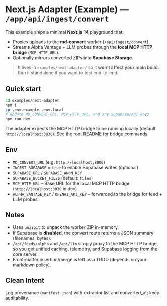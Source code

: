# Next.js Adapter (Example) — `/app/api/ingest/convert`

This example ships a minimal **Next.js 14** playground that:

- Proxies uploads to the **md-convert** worker (`/api/ingest/convert`).
- Streams Alpha Vantage + LLM probes through the **local MCP HTTP bridge** (`MCP_HTTP_URL`).
- Optionally mirrors converted ZIPs into **Supabase Storage**.

> It lives in `examples/next-adapter/` so it **won’t affect your main build**. Run it standalone if you want to test end-to-end.

## Quick start

```bash
cd examples/next-adapter
npm i
cp .env.example .env.local
# update MD_CONVERT_URL, MCP_HTTP_URL, and any Supabase/API keys
npm run dev
```

The adapter expects the MCP HTTP bridge to be running locally (default `http://localhost:3030`). See the root README for bridge commands.

## Env
- `MD_CONVERT_URL` (e.g. `http://localhost:8000`)
- `INGEST_SUPABASE` = `true` to enable Supabase writes (optional)
- `SUPABASE_URL` / `SUPABASE_ANON_KEY`
- `SUPABASE_BUCKET_FILES` (default: `files`)
- `MCP_HTTP_URL` – Base URL for the local MCP HTTP bridge (`http://localhost:3030` in dev)
- `ALPHA_VANTAGE_KEY` / `OPENAI_API_KEY` – forwarded to the bridge for feed + LLM probes

## Notes
- Uses `unzipit` to unpack the worker ZIP in-memory.
- If Supabase is **disabled**, the convert route returns a JSON summary (filenames, bytes).
- `/api/feeds/alpha` and `/api/llm` simply proxy to the MCP HTTP bridge, so you get unified caching, telemetry, and Supabase logging from the core server.
- Front‑matter insertion/merge is left as a TODO (depends on your markdown policy).

## Clean Intent
Log provenance (`manifest.json`) with extractor list and converted_at; keep auditability.
